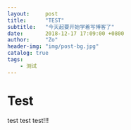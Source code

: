 ```yaml
---
layout:     post
title:      "TEST"
subtitle:   "今天起要开始学着写博客了"
date:       2018-12-17 17:09:00 +0800
author:     "Zo"
header-img: "img/post-bg.jpg"
catalog: true
tags:
    - 测试
---
```


# Test
test test test!!!